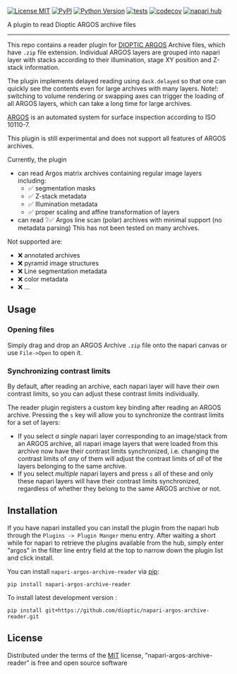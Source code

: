 
[![License MIT](https://img.shields.io/pypi/l/napari-argos-archive-reader.svg?color=green)](https://github.com/dioptic/napari-argos-archive-reader/raw/main/LICENSE)
[![PyPI](https://img.shields.io/pypi/v/napari-argos-archive-reader.svg?color=green)](https://pypi.org/project/napari-argos-archive-reader)
[![Python Version](https://img.shields.io/pypi/pyversions/napari-argos-archive-reader.svg?color=green)](https://python.org)
[![tests](https://github.com/dioptic/napari-argos-archive-reader/workflows/tests/badge.svg)](https://github.com/dioptic/napari-argos-archive-reader/actions)
[![codecov](https://codecov.io/gh/dioptic/napari-argos-archive-reader/branch/main/graph/badge.svg)](https://codecov.io/gh/dioptic/napari-argos-archive-reader)
[![napari hub](https://img.shields.io/endpoint?url=https://api.napari-hub.org/shields/napari-argos-archive-reader)](https://napari-hub.org/plugins/napari-argos-archive-reader)

A plugin to read Dioptic ARGOS archive files

----------------------------------

This repo contains a reader plugin for [DIOPTIC ARGOS](https://www.dioptic.de/en/argos-en/) Archive files, which
have `.zip` file extension.
Individual ARGOS layers are grouped into napari layer with stacks according to
their illumination, stage XY position and Z-stack information.

The plugin implements delayed reading using `dask.delayed` so that one can quickly
see the contents even for large archives with many layers. Note!: switching to
volume rendering or swapping axes can trigger the loading of all ARGOS layers, which
can take a long time for large archives.

[ARGOS](https://www.dioptic.de/en/argos-en/) is an automated system
for surface inspection according to ISO 10110-7.

This plugin is still experimental and does not support all features of ARGOS archives.

Currently, the plugin

* can read Argos matrix archives containing regular image layers including:
  * ✅ segmentation masks
  * ✅ Z-stack metadata
  * ✅ Illumination metadata
  * ✅ proper scaling and affine transformation of layers
* can read ❔✅ Argos line scan (polar) archives with minimal support (no metadata parsing)
This has not been tested on many archives.

Not supported are:

* ❌ annotated archives
* ❌ pyramid image structures
* ❌ Line segmentation metadata
* ❌ color metadata
* ❌ ...

## Usage

### Opening files

Simply drag and drop an ARGOS Archive `.zip` file onto the napari canvas or use `File->Open` to open it.

### Synchronizing contrast limits

By default, after reading an archive, each napari layer will have their own contrast limits, so you can
adjust these contrast limits individually.

The reader plugin registers a custom key binding after reading an ARGOS archive. Pressing the `s` key will allow
you to synchronize the contrast limits for a set of layers:

* If you select _a single_ napari layer corresponding to an image/stack from an ARGOS archive, all napari image
layers that were loaded from this archive now have their contrast limits synchronized, i.e. changing the
contrast limits of _any_ of them will adjust the contrast limits of _all_ of the layers belonging to the same
archive.
* If you select _multiple_ napari layers and press `s` all of these and only these napari layers will have
their contrast limits synchronized, regardless of whether they belong to the same ARGOS archive or not.

## Installation

If you have napari installed you can install the plugin from the napari hub through the `Plugins -> Plugin Manger` menu
entry. After waiting a short while for napari to retrieve the plugins available from the hub, simply enter "argos" in
the filter line entry field at the top to narrow down the plugin list and click install.

You can install `napari-argos-archive-reader` via [pip]:

    pip install napari-argos-archive-reader

To install latest development version :

    pip install git+https://github.com/dioptic/napari-argos-archive-reader.git

## License

Distributed under the terms of the [MIT] license,
"napari-argos-archive-reader" is free and open source software

[MIT]: http://opensource.org/licenses/MIT
[pip]: https://pypi.org/project/pip/
